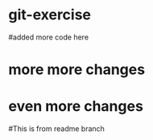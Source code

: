 # git-exercise


#added more code here

# more more changes
 # even more changes
 
#This is from readme branch